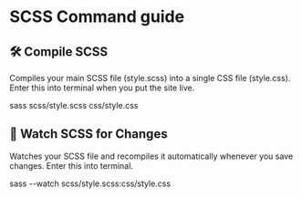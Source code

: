 # SCSS Command guide

## 🛠️ Compile SCSS
Compiles your main SCSS file (style.scss) into a single CSS file (style.css).
Enter this into terminal when you put the site live.

sass scss/style.scss css/style.css

## 🔁 Watch SCSS for Changes
Watches your SCSS file and recompiles it automatically whenever you save changes.
Enter this into terminal.

sass --watch scss/style.scss:css/style.css